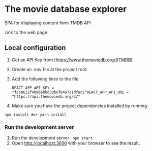 # The movie database explorer

SPA for displaying content form TMDB API

Link to the web page [](here)

## Local configuration

1. Get an API Key from [https://www.themoviedb.org/](TMDB)
2. Create an .env file at the project root.
3. Add the following lines to the file

   `REACT_APP_API_KEY = "fdca631f4b9babbd32b6f8487c1dfad1"REACT_APP_API_URL = "https://api.themoviedb.org/3/"`

4. Make sure you have the project dependencies installed by running

`npm install #or yarn install`

### Run the development server

1. Run the development server
   ` npm start`
2. Open [http://localhost:3000](http://localhost:3000) with your browser to see the result.
